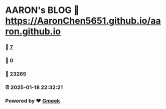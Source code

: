 # AARON's BLOG :link: https://AaronChen5651.github.io/aaron.github.io 
### :page_facing_up: [7](https://AaronChen5651.github.io/aaron.github.io/tag.html) 
### :speech_balloon: 0 
### :hibiscus: 23265 
### :alarm_clock: 2025-01-18 22:32:21 
### Powered by :heart: [Gmeek](https://github.com/Meekdai/Gmeek)
